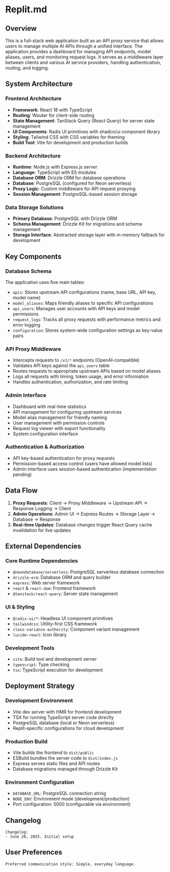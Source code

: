 # Replit.md

## Overview

This is a full-stack web application built as an API proxy service that allows users to manage multiple AI APIs through a unified interface. The application provides a dashboard for managing API endpoints, model aliases, users, and monitoring request logs. It serves as a middleware layer between clients and various AI service providers, handling authentication, routing, and logging.

## System Architecture

### Frontend Architecture
- **Framework**: React 18 with TypeScript
- **Routing**: Wouter for client-side routing
- **State Management**: TanStack Query (React Query) for server state management
- **UI Components**: Radix UI primitives with shadcn/ui component library
- **Styling**: Tailwind CSS with CSS variables for theming
- **Build Tool**: Vite for development and production builds

### Backend Architecture
- **Runtime**: Node.js with Express.js server
- **Language**: TypeScript with ES modules
- **Database ORM**: Drizzle ORM for database operations
- **Database**: PostgreSQL (configured for Neon serverless)
- **Proxy Logic**: Custom middleware for API request proxying
- **Session Management**: PostgreSQL-based session storage

### Data Storage Solutions
- **Primary Database**: PostgreSQL with Drizzle ORM
- **Schema Management**: Drizzle Kit for migrations and schema management
- **Storage Interface**: Abstracted storage layer with in-memory fallback for development

## Key Components

### Database Schema
The application uses five main tables:
- `apis`: Stores upstream API configurations (name, base URL, API key, model name)
- `model_aliases`: Maps friendly aliases to specific API configurations
- `api_users`: Manages user accounts with API keys and model permissions
- `request_logs`: Tracks all proxy requests with performance metrics and error logging
- `configuration`: Stores system-wide configuration settings as key-value pairs

### API Proxy Middleware
- Intercepts requests to `/v1/*` endpoints (OpenAI-compatible)
- Validates API keys against the `api_users` table
- Routes requests to appropriate upstream APIs based on model aliases
- Logs all requests with timing, token usage, and error information
- Handles authentication, authorization, and rate limiting

### Admin Interface
- Dashboard with real-time statistics
- API management for configuring upstream services
- Model alias management for friendly naming
- User management with permission controls
- Request log viewer with export functionality
- System configuration interface

### Authentication & Authorization
- API key-based authentication for proxy requests
- Permission-based access control (users have allowed model lists)
- Admin interface uses session-based authentication (implementation pending)

## Data Flow

1. **Proxy Requests**: Client → Proxy Middleware → Upstream API → Response Logging → Client
2. **Admin Operations**: Admin UI → Express Routes → Storage Layer → Database → Response
3. **Real-time Updates**: Database changes trigger React Query cache invalidation for live updates

## External Dependencies

### Core Runtime Dependencies
- `@neondatabase/serverless`: PostgreSQL serverless database connection
- `drizzle-orm`: Database ORM and query builder
- `express`: Web server framework
- `react` & `react-dom`: Frontend framework
- `@tanstack/react-query`: Server state management

### UI & Styling
- `@radix-ui/*`: Headless UI component primitives
- `tailwindcss`: Utility-first CSS framework
- `class-variance-authority`: Component variant management
- `lucide-react`: Icon library

### Development Tools
- `vite`: Build tool and development server
- `typescript`: Type checking
- `tsx`: TypeScript execution for development

## Deployment Strategy

### Development Environment
- Vite dev server with HMR for frontend development
- TSX for running TypeScript server code directly
- PostgreSQL database (local or Neon serverless)
- Replit-specific configurations for cloud development

### Production Build
- Vite builds the frontend to `dist/public`
- ESBuild bundles the server code to `dist/index.js`
- Express serves static files and API routes
- Database migrations managed through Drizzle Kit

### Environment Configuration
- `DATABASE_URL`: PostgreSQL connection string
- `NODE_ENV`: Environment mode (development/production)
- Port configuration: 5000 (configurable via environment)

## Changelog

```
Changelog:
- June 20, 2025. Initial setup
```

## User Preferences

```
Preferred communication style: Simple, everyday language.
```